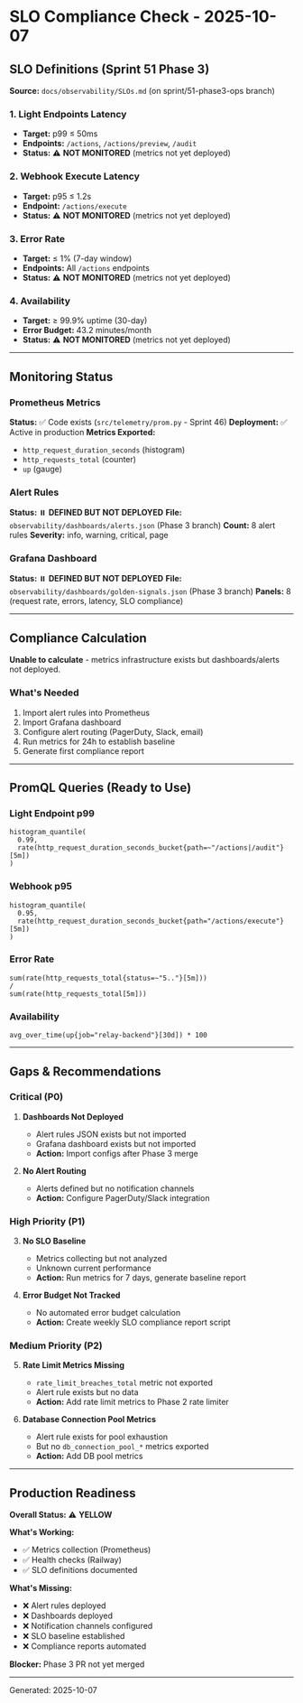 # SLO Compliance Check - 2025-10-07

## SLO Definitions (Sprint 51 Phase 3)

**Source:** `docs/observability/SLOs.md` (on sprint/51-phase3-ops branch)

### 1. Light Endpoints Latency
- **Target:** p99 ≤ 50ms
- **Endpoints:** `/actions`, `/actions/preview`, `/audit`
- **Status:** ⚠️ **NOT MONITORED** (metrics not yet deployed)

### 2. Webhook Execute Latency
- **Target:** p95 ≤ 1.2s
- **Endpoint:** `/actions/execute`
- **Status:** ⚠️ **NOT MONITORED** (metrics not yet deployed)

### 3. Error Rate
- **Target:** ≤ 1% (7-day window)
- **Endpoints:** All `/actions` endpoints
- **Status:** ⚠️ **NOT MONITORED** (metrics not yet deployed)

### 4. Availability
- **Target:** ≥ 99.9% uptime (30-day)
- **Error Budget:** 43.2 minutes/month
- **Status:** ⚠️ **NOT MONITORED** (metrics not yet deployed)

---

## Monitoring Status

### Prometheus Metrics
**Status:** ✅ Code exists (`src/telemetry/prom.py` - Sprint 46)
**Deployment:** ✅ Active in production
**Metrics Exported:**
- `http_request_duration_seconds` (histogram)
- `http_requests_total` (counter)
- `up` (gauge)

### Alert Rules
**Status:** ⏸️ **DEFINED BUT NOT DEPLOYED**
**File:** `observability/dashboards/alerts.json` (Phase 3 branch)
**Count:** 8 alert rules
**Severity:** info, warning, critical, page

### Grafana Dashboard
**Status:** ⏸️ **DEFINED BUT NOT DEPLOYED**
**File:** `observability/dashboards/golden-signals.json` (Phase 3 branch)
**Panels:** 8 (request rate, errors, latency, SLO compliance)

---

## Compliance Calculation

**Unable to calculate** - metrics infrastructure exists but dashboards/alerts not deployed.

### What's Needed
1. Import alert rules into Prometheus
2. Import Grafana dashboard
3. Configure alert routing (PagerDuty, Slack, email)
4. Run metrics for 24h to establish baseline
5. Generate first compliance report

---

## PromQL Queries (Ready to Use)

### Light Endpoint p99
```promql
histogram_quantile(
  0.99,
  rate(http_request_duration_seconds_bucket{path=~"/actions|/audit"}[5m])
)
```

### Webhook p95
```promql
histogram_quantile(
  0.95,
  rate(http_request_duration_seconds_bucket{path="/actions/execute"}[5m])
)
```

### Error Rate
```promql
sum(rate(http_requests_total{status=~"5.."}[5m]))
/
sum(rate(http_requests_total[5m]))
```

### Availability
```promql
avg_over_time(up{job="relay-backend"}[30d]) * 100
```

---

## Gaps & Recommendations

### Critical (P0)
1. **Dashboards Not Deployed**
   - Alert rules JSON exists but not imported
   - Grafana dashboard exists but not imported
   - **Action:** Import configs after Phase 3 merge

2. **No Alert Routing**
   - Alerts defined but no notification channels
   - **Action:** Configure PagerDuty/Slack integration

### High Priority (P1)
3. **No SLO Baseline**
   - Metrics collecting but not analyzed
   - Unknown current performance
   - **Action:** Run metrics for 7 days, generate baseline report

4. **Error Budget Not Tracked**
   - No automated error budget calculation
   - **Action:** Create weekly SLO compliance report script

### Medium Priority (P2)
5. **Rate Limit Metrics Missing**
   - `rate_limit_breaches_total` metric not exported
   - Alert rule exists but no data
   - **Action:** Add rate limit metrics to Phase 2 rate limiter

6. **Database Connection Pool Metrics**
   - Alert rule exists for pool exhaustion
   - But no `db_connection_pool_*` metrics exported
   - **Action:** Add DB pool metrics

---

## Production Readiness

**Overall Status:** ⚠️ **YELLOW**

**What's Working:**
- ✅ Metrics collection (Prometheus)
- ✅ Health checks (Railway)
- ✅ SLO definitions documented

**What's Missing:**
- ❌ Alert rules deployed
- ❌ Dashboards deployed
- ❌ Notification channels configured
- ❌ SLO baseline established
- ❌ Compliance reports automated

**Blocker:** Phase 3 PR not yet merged

---

Generated: 2025-10-07
